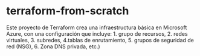 # terraform-from-scratch
Este proyecto de Terraform crea una infraestructura básica en Microsoft Azure, con una configuración que incluye: 1. grupo de recursos, 2. redes virtuales, 3. subredes, 4.tablas de enrutamiento, 5. grupos de seguridad de red (NSG), 6. Zona DNS privada, etc.)
